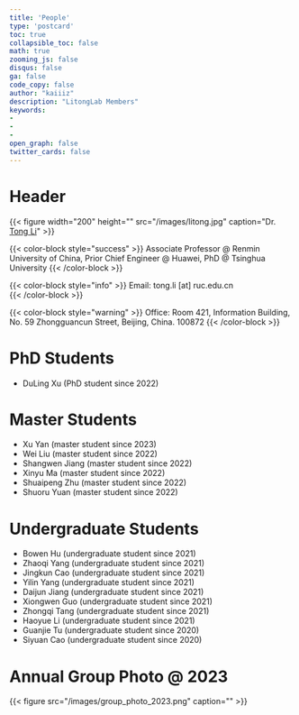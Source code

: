 ```yaml
---
title: 'People'
type: 'postcard'
toc: true 
collapsible_toc: false
math: true
zooming_js: false
disqus: false 
ga: false 
code_copy: false
author: "kaiiiz"
description: "LitongLab Members"
keywords:
-
-
- 
open_graph: false
twitter_cards: false
---
```


# Header

{{< figure width="200" height="" src="/images/litong.jpg" caption="Dr. [Tong Li](http://iir.ruc.edu.cn/~litong/index.html)" >}}

{{< color-block style="success" >}}
Associate Professor @ Renmin University of China, Prior Chief Engineer @ Huawei, PhD @ Tsinghua University
{{< /color-block >}}

{{< color-block style="info" >}}
Email: tong.li [at] ruc.edu.cn                          
{{< /color-block >}}

{{< color-block style="warning" >}}                        Office: Room 421, Information Building, No. 59 Zhongguancun Street, Beijing, China. 100872
{{< /color-block >}}

# PhD Students

- DuLing Xu (PhD student since 2022)
  
# Master Students

- Xu Yan (master student since 2023)
- Wei Liu (master student since 2022)
- Shangwen Jiang (master student since 2022)
- Xinyu Ma (master student since 2022)
- Shuaipeng Zhu (master student since 2022)
- Shuoru Yuan (master student since 2022)

# Undergraduate Students

- Bowen Hu (undergraduate student since 2021)
- Zhaoqi Yang (undergraduate student since 2021)
- Jingkun Cao (undergraduate student since 2021)
- Yilin Yang (undergraduate student since 2021)
- Daijun Jiang (undergraduate student since 2021)
- Xiongwen Guo (undergraduate student since 2021)
- Zhongqi Tang (undergraduate student since 2021)
- Haoyue Li (undergraduate student since 2021)
- Guanjie Tu (undergraduate student since 2020)
- Siyuan Cao (undergraduate student since 2020)
  
# Annual Group Photo @ 2023

{{< figure src="/images/group_photo_2023.png" caption="" >}}
